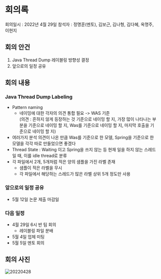 # 회의록
회의일시 : 2022년 4월 29일
참석자 : 정명훈(멘토), 김보근, 김나형, 김다혜, 옥명주, 이현지

## 회의 안건
1. Java Thread Dump 레이블링 방향성 결정
2. 앞으로의 일정 공유

## 회의 내용
### Java Thread Dump Labeling
- Pattern naming
  - 네이밍에 대한 각자의 의견 통합 필요  -> WAS 기준  
    (의견 : 흔하지 않게 등장하는 것 기준으로 네이밍 할 지, 가장 많이 나타나는 부분을 기준으로 네이밍 할 지, Was를 기준으로 네이밍 할 지, 마지막 호출을 기준으로 네이밍 할 지) 
- 여러가지 분석 의견이 나온 만큼 Was를 기준으로 한 모델, Spring을 기준으로 한 모델을 각각 따로 만들었으면 좋겠다
- Thread State : Waiting 이고 Spring을 쓰지 않는 등 현재 일을 하지 않는 스레드 일 때, 이를 idle thread로 분류
- 각 파일에서 2개, 5개처럼 적은 양의 샘플을 가진 라벨 존재
  - 샘플이 적은 라벨을 무시
  - 각 파일에서 해당하는 스레드가 많은 라벨 상위 5개 정도만 사용 

### 앞으로의 일정 공유
- 5월 12일 논문 제출 마감일

### 다음 일정
- 4월 29일 6시 반 팀 회의
  - 레이블링 파일 분배
- 5월 4일 업체 미팅
- 5월 5일 멘토 회의

## 회의 사진
![20220428](https://user-images.githubusercontent.com/62053412/165796437-0391cd5e-f1c8-4337-9bd8-21edf21e1b15.png)
